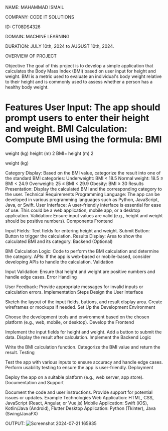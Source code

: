 NAME: MAHAMMAD ISMAIL


COMPANY: CODE IT SOLUTIONS 


ID: CT08DS4326


DOMAIN: MACHINE LEARNING


DURATION: JULY 10th, 2024 to AUGUST 10th, 2024.


OVERVIEW OF PROJECT

Objective
The goal of this project is to develop a simple application that calculates the Body Mass Index (BMI) based on user input for height and weight. BMI is a metric used to evaluate an individual's body weight relative to their height and is commonly used to assess whether a person has a healthy body weight.

Features
User Input: The app should prompt users to enter their height and weight.
BMI Calculation: Compute BMI using the formula:
BMI
=
weight (kg)
height (m)
2
BMI= 
height (m) 
2
 
weight (kg)
​
 
Category Display: Based on the BMI value, categorize the result into one of the standard BMI categories:
Underweight: BMI < 18.5
Normal weight: 18.5 ≤ BMI < 24.9
Overweight: 25 ≤ BMI < 29.9
Obesity: BMI ≥ 30
Results Presentation: Display the calculated BMI and the corresponding category to the user.
Technical Requirements
Programming Language: The app can be developed in various programming languages such as Python, JavaScript, Java, or Swift.
User Interface: A user-friendly interface is essential for ease of use. This could be a web application, mobile app, or a desktop application.
Validation: Ensure input values are valid (e.g., height and weight should be positive numbers).
Components
Frontend

Input Fields: Text fields for entering height and weight.
Submit Button: Button to trigger the calculation.
Results Display: Area to show the calculated BMI and its category.
Backend (Optional)

BMI Calculation Logic: Code to perform the BMI calculation and determine the category.
APIs: If the app is web-based or mobile-based, consider developing APIs to handle the calculation.
Validation

Input Validation: Ensure that height and weight are positive numbers and handle edge cases.
Error Handling

User Feedback: Provide appropriate messages for invalid inputs or calculation errors.
Implementation Steps
Design the User Interface

Sketch the layout of the input fields, buttons, and result display area.
Create wireframes or mockups if needed.
Set Up the Development Environment

Choose the development tools and environment based on the chosen platform (e.g., web, mobile, or desktop).
Develop the Frontend

Implement the input fields for height and weight.
Add a button to submit the data.
Display the result after calculation.
Implement the Backend Logic

Write the BMI calculation function.
Categorize the BMI value and return the result.
Testing

Test the app with various inputs to ensure accuracy and handle edge cases.
Perform usability testing to ensure the app is user-friendly.
Deployment

Deploy the app on a suitable platform (e.g., web server, app store).
Documentation and Support

Document the code and user instructions.
Provide support for potential issues or updates.
Example Technologies
Web Application: HTML, CSS, JavaScript (React, Angular, or Vue.js)
Mobile Application: Swift (iOS), Kotlin/Java (Android), Flutter
Desktop Application: Python (Tkinter), Java (Swing/JavaFX)


OUTPUT:
![Screenshot 2024-07-21 165935](https://github.com/user-attachments/assets/940b805a-fea6-4c2e-9e1b-268317774308)




